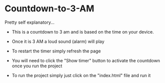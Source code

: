 # Countdown-to-3-AM
Pretty self explanatory...

- This is a countdown to 3 am and is based on the time on your device.

- Once it is 3 AM a loud sound (alarm) will play

- To restart the timer simply refresh the page

- You will need to click the "Show timer" button to activate the countdown once you run the project

* To run the project simply just click on the "index.html" file and run it
